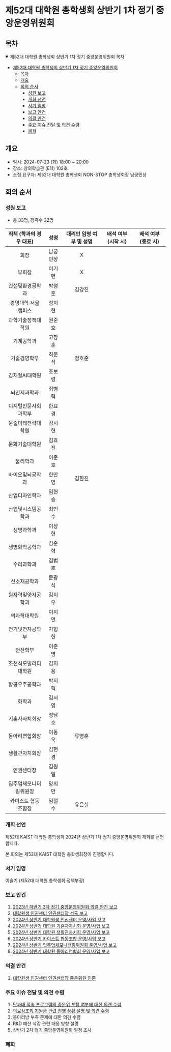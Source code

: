 제52대 대학원 총학생회 상반기 1차 정기 중앙운영위원회 
===

## 목차

<details open>
<summary>제52대 대학원 총학생회 상반기 1차 정기 중앙운영위원회 목차</summary>
  
- [제52대 대학원 총학생회 상반기 1차 정기 중앙운영위원회](#제52대-대학원-총학생회-상반기-1차-정기-중앙운영위원회)
	- [목차](#목차)
	- [개요](#개요)
	- [회의 순서](#회의-순서)
		- [성원 보고](#성원-보고)
		- [개회 선언](#개회-선언)
		- [서기 임명](#서기-임명)
		- [보고 안건](#보고-안건)
		- [의결 안건](#의결-안건)
		- [주요 이슈 전달 및 의견 수렴](#주요-이슈-전달-및-의견-수렴)
		- [폐회](#폐회)
</details>

## 개요 

- 일시: 2024-07-23 (화) 18:00 ~ 20:00
- 장소: 창의학습관 (E11) 102호
- 소집 요구자: 제52대 대학원 총학생회 NON-STOP 총학생회장 남궁민상

## 회의 순서
### 성원 보고
- 총 33명, 정족수 22명

| 직책 (학과의 경우 대표) | 성명 | 대리인 임명 여부 및 성명 | 배석 여부 (시작 시) | 배석 여부 (종료 시) |
|:---:|:---:|:---:|:---:|:---:|
| 회장 | 남궁민상 | X  |   |   |
| 부회장 | 이기헌 | X  |   |   |
| 건설및환경공학과 | 박정훈 | 김강진  |   |   |
| 경영대학 서울캠퍼스 | 정지현 |   |   |   |
| 과학기술정책대학원 | 권준호 |   |   |   |
| 기계공학과 | 고창훈 |   |   |   |
| 기술경영학부 | 최문석 |  정호준 |   |   |
| 김재철AI대학원 | 조보령 |   |   |   |
| 뇌인지과학과 | 최병혁 |   |   |   |
| 디지털인문사회과학부 | 한묘경 |   |   |   |
| 문술미래전략대학원 | 김시현 |   |   |   |
| 문화기술대학원 | 김효진 |   |   |   |
| 물리학과 | 이준호 |   |   |   |
| 바이오및뇌공학과 | 한만영 | 김한진 |   |   |
| 산업디자인학과 | 임현승 |   |   |   |
| 산업및시스템공학과 | 최인수 |   |   |   |
| 생명과학과 | 이상현 |   |   |   |
| 생명화학공학과 | 김준혁 |   |   |   |
| 수리과학과 | 김범호 |   |   |   |
| 신소재공학과 | 문광식 |   |   |   |
| 원자력및양자공학과 | 김지우 |   |   |   |
| 의과학대학원 | 이지연 |   |   |   |
| 전기및전자공학부 | 차형헌 |   |   |   |
| 전산학부 | 이준명 |   |   |   |
| 조천식모빌리티대학원 | 김지용 |   |   |   |
| 항공우주공학과 | 박지혁 |   |   |   |
| 화학과 | 김서영 |   |   |   |
| 기혼자자치회장 | 정남호 |   |   |   |
| 동아리연합회장 | 이동욱 | 류영훈 |   |   |
| 생활관자치회장 | 김현경 |   |   |   |
| 인권센터장 | 김원일 |   |   |   |
| 입주업체모니터링위원장 | 양희만 |   |   |   |
| 카이스트 협동조합장 | 임철수 | 유은실 |   |   |

### 개회 선언
제52대 KAIST 대학원 총학생회 2024년 상반기 1차 정기 중앙운영위원회 개회를 선언합니다. 

본 회의는 제52대 KAIST 대학원 총학생회장이 진행합니다.

### 서기 임명
이슬기 (제52대 대학원 총학생회 정책부장) 

### 보고 안건
1. [2023년 하반기 3차 정기 중앙운영위원회 의결 안건 보고](보고안건/2023년-하반기-3차-정기-중앙운영위원회-의결-안건-보고.md)
2. [대학원생 인권센터 인권센터장 선출 보고](보고안건/2024년-상반기-대학원생인권센터-인권센터장-선출-보고.md)
3. [2024년 상반기 대학원생 인권센터 운영/사업 보고](보고안건/대학원생인권센터-2024년-상반기-운영사업보고.md) 
4. [2024년 상반기 대학원 기혼자자치회 운영/사업 보고](보고안건/대학원기혼자자치회-2024년-상반기-운영사업보고.md) 
5. [2024년 상반기 대학원 생활관자치회 운영/사업 보고](보고안건/대학원생활관자치회-2024년-상반기-운영사업보고.md) 
6. [2024년 상반기 카이스트 협동조합 운영/사업 보고](보고안건/카이스트협동조합-2024년-상반기-운영사업보고.md) 
7. [2024년 상반기 입주업체모니터링위원회 운영/사업 보고](보고안건/입주업체모니터링위원회-2024년-상반기-운영사업보고.md) 
8. [2024년 상반기 대학원 동아리연합회 운영/사업 보고](보고안건/대학원동아리연합회-2024년-상반기-운영사업보고.md)

### 의결 안건
1. [대학원생 인권센터 인권센터장 중운위원 인준](의결안건/2024년-상반기-대학원생인권센터-인권센터장-중운위원-인준.md)

### 주요 이슈 전달 및 의견 수렴
1. [단과대 직속 프로그램의 중운위 포함 여부에 대한 의견 수렴](논의안건/단과대-직속-프로그램-논의안건.md)
2. [의료상조회 지원금 관련 진행 상황 설명 및 의견 수렴](논의안건/의료상조회-지원금-진행상황.md)
3. 동아리방 부족 문제에 대한 의견 수렴
4. R&D 예산 삭감 관련 대응 방향 설명
5. 상반기 2차 정기 중앙운영위원회 일정 조사 

### 폐회

